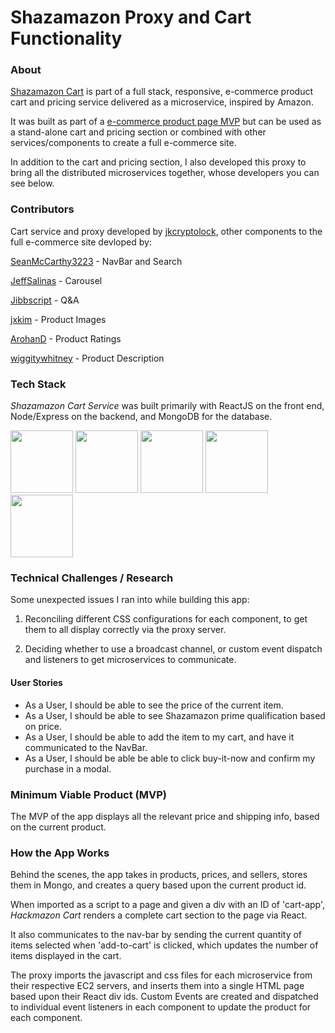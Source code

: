 # Shazamazon Proxy and Cart Functionality

### About

<a href="https://github.com/shazamazon/module-cart">Shazamazon Cart</a> is part of a full stack, responsive, e-commerce product cart and pricing service delivered as a microservice, inspired by Amazon.

It was built as part of a <a href="https://github.com/shazamazon">e-commerce product page MVP</a> but can be used as a stand-alone cart and pricing section or combined with other services/components to create a full e-commerce site.

In addition to the cart and pricing section, I also developed this proxy to bring all the distributed microservices together, whose developers you can see below.

### Contributors

Cart service and proxy developed by <a href="https://github.com/jkcryptolock">jkcryptolock</a>, other components to the full e-commerce site devloped by:

<a href="https://github.com/SeanMcCarthy3223">SeanMcCarthy3223</a> - NavBar and Search

<a href='https://github.com/JeffSalinas'>JeffSalinas</a> - Carousel

<a href='https://github.com/Jibbscript'>Jibbscript</a> - Q&A

<a href='https://github.com/jxkim'>jxkim</a> - Product Images

<a href='https://github.com/ArohanD'>ArohanD</a> - Product Ratings

<a href='https://github.com/wiggitywhitney'>wiggitywhitney</a> - Product Description

### Tech Stack

_Shazamazon Cart Service_ was built primarily with ReactJS on the front end, Node/Express on the backend, and MongoDB for the database.

<img src="https://lh3.googleusercontent.com/ZIHOUCCxFaB7NirPhEX4K8cyTPIMvxvdJxpuhjb_qJ_dk-z7qEgD8riaR0ODXzXQZYn23zHpFiwGzxTDT88FTLeUMoPqlIjyLKoL1am8MH5pCoJExjL8SUC8uaeeiAjvQB0_vym6" width="100"/>
<img src="https://lh5.googleusercontent.com/_RcI-sgNRX5J0olXzRycjQN3tysoTXbH8kXRfE0AtBY8KkDrINApsrfZGAkczZYGwKTPZlYdJXQyKmWO4zFzvON9Op6Ovcu0GQxwabxWfGJH__oRB6YCC-qD_3b2yj_efkprD8UP" width="100" />
<img src="https://lh5.googleusercontent.com/rdAoVdYKOCnmtev6t7DJrEY7mG4iYsRPqeTH0Z-OrlsVmiea3q5SMtOGNSa7HzJcyxcIcelTacG5gPNgyBoIviiNcLbohQAicvpldcfM32Klb_ewouDRd67OtYhUAU1CEZB4rBqB" width="100" />
<img src="https://lh6.googleusercontent.com/tKlT8lGB2bTDqSilr_a2y8vaO-QBUdcUIYASnslf-RAKTxUEiEBq-_gTVBP0irIP1ZWNuSvp1fouOJrQBXUr0joVmBZzNyOec4jBpOyVogPZMOYhPH6YQwYOiLdZnfuaDnFel9rn" width="100" />
<img src="https://cloud.mongodb.com/static/images/mdb_logo.svg" width='100'/>

### Technical Challenges / Research

Some unexpected issues I ran into while building this app:

1. Reconciling different CSS configurations for each component, to get them to all display correctly via the proxy server.

2. Deciding whether to use a broadcast channel, or custom event dispatch and listeners to get microservices to communicate.

#### User Stories

- As a User, I should be able to see the price of the current item.
- As a User, I should be able to see Shazamazon prime qualification based on price.
- As a User, I should be able to add the item to my cart, and have it communicated to the NavBar.
- As a User, I should be able be able to click buy-it-now and confirm my purchase in a modal.

### Minimum Viable Product (MVP)

The MVP of the app displays all the relevant price and shipping info, based on the current product.

### How the App Works

Behind the scenes, the app takes in products, prices, and sellers, stores them in Mongo, and creates a query based upon the current product id.

When imported as a script to a page and given a div with an ID of 'cart-app', _Hackmazon Cart_ renders a complete cart section to the page via React.

It also communicates to the nav-bar by sending the current quantity of items selected when 'add-to-cart' is clicked, which updates the number of items displayed in the cart.

The proxy imports the javascript and css files for each microservice from their respective EC2 servers, and inserts them into a single HTML page based upon their React div ids. Custom Events are created and dispatched to individual event listeners in each component to update the product for each component.
